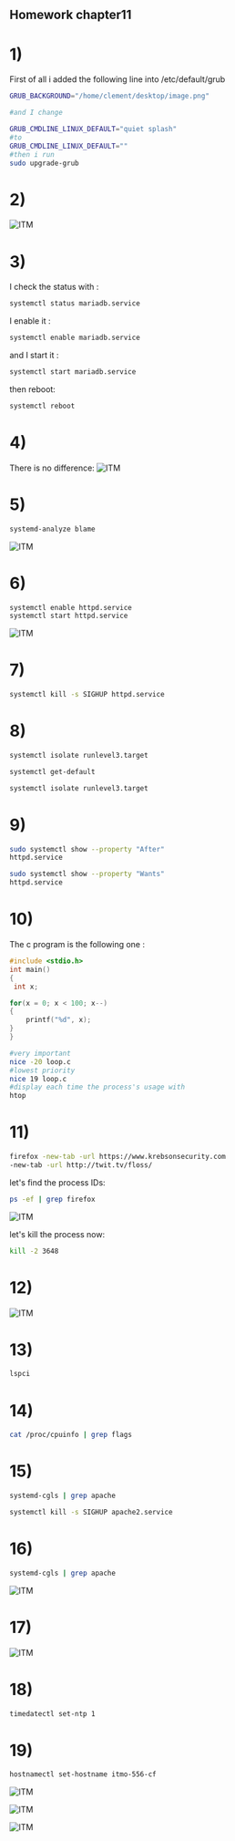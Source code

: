 ## Homework chapter11

# 1)
First of all i added the following line into /etc/default/grub

```bash 
GRUB_BACKGROUND="/home/clement/desktop/image.png"

#and I change 

GRUB_CMDLINE_LINUX_DEFAULT="quiet splash"
#to
GRUB_CMDLINE_LINUX_DEFAULT=""
#then i run
sudo upgrade-grub

```

# 2)
![ITM](Images/15q2.png "15q2")

# 3)
I check the status with : 
```bash 
systemctl status mariadb.service
```
I enable it :
```bash 
systemctl enable mariadb.service
```
and I start it : 
```bash 
systemctl start mariadb.service
```
then reboot:
```bash
systemctl reboot 
```
 
# 4)
There is no difference: 
![ITM](Images/15q4.png "15q4")

# 5)

```bash 
systemd-analyze blame
```
![ITM](Images/15q5.png "15q5")
 
# 6)
```bash 
systemctl enable httpd.service
systemctl start httpd.service
```

![ITM](Images/15q6.png "15q6")

# 7)

```bash 
systemctl kill -s SIGHUP httpd.service

```

# 8)
```bash 
systemctl isolate runlevel3.target

systemctl get-default

systemctl isolate runlevel3.target

```

# 9)
```bash 
sudo systemctl show --property "After"
httpd.service 

sudo systemctl show --property "Wants"
httpd.service 
```

# 10)
The c program is the following one : 
```C
#include <stdio.h>
int main()
{
 int x;

for(x = 0; x < 100; x--)
{
    printf("%d", x);
}
}
```
```bash 
#very important
nice -20 loop.c
#lowest priority
nice 19 loop.c
#display each time the process's usage with 
htop 
```

# 11)

```bash 
firefox -new-tab -url https://www.krebsonsecurity.com
-new-tab -url http://twit.tv/floss/
```

let's find the process IDs:
```bash 
ps -ef | grep firefox
```
![ITM](Images/15q11.png "15q11")

let's kill the process now: 

```bash 
kill -2 3648
```

# 12)

![ITM](Images/15q12.png "15q12")

# 13)
```bash 
lspci
```

# 14)

```bash 
cat /proc/cpuinfo | grep flags
```

# 15)

```bash 
systemd-cgls | grep apache

systemctl kill -s SIGHUP apache2.service

```

# 16)

```bash 
systemd-cgls | grep apache
```
![ITM](Images/15q16.png "15q16")

# 17)


![ITM](Images/15q17.png "15q17")

# 18)
```bash 
timedatectl set-ntp 1
```

# 19)
```bash 
hostnamectl set-hostname itmo-556-cf
```
![ITM](Images/15q19.png "15q19")

![ITM](Images/15q19b.png "15q19b")

![ITM](Images/15q19c.png "15q19c")



